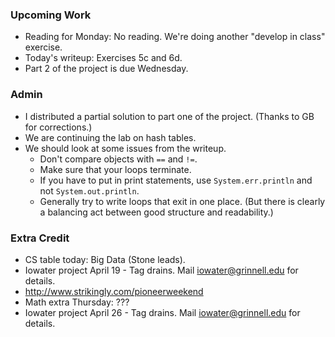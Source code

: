 ### Upcoming Work

* Reading for Monday: No reading.  We're doing another "develop in class"
  exercise.
* Today's writeup: Exercises 5c and 6d.
* Part 2 of the project is due Wednesday.

### Admin

* I distributed a partial solution to part one of the project.  (Thanks
  to GB for corrections.)
* We are continuing the lab on hash tables.
* We should look at some issues from the writeup.
    * Don't compare objects with `==` and `!=`.
    * Make sure that your loops terminate.
    * If you have to put in print statements, use `System.err.println`
      and not `System.out.println`.
    * Generally try to write loops that exit in one place.  (But there
      is clearly a balancing act between good structure and readability.)

### Extra Credit

* CS table today: Big Data (Stone leads).
* Iowater project April 19 - Tag drains.  Mail iowater@grinnell.edu for details.
* <http://www.strikingly.com/pioneerweekend>
* Math extra Thursday: ???
* Iowater project April 26 - Tag drains.  Mail iowater@grinnell.edu for details.

